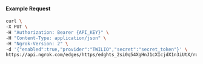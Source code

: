 <!-- Code generated for API Clients. DO NOT EDIT. -->

#### Example Request

```bash
curl \
-X PUT \
-H "Authorization: Bearer {API_KEY}" \
-H "Content-Type: application/json" \
-H "Ngrok-Version: 2" \
-d '{"enabled":true,"provider":"TWILIO","secret":"secret_token"}' \
https://api.ngrok.com/edges/https/edghts_2si0q54XgHnJ1cXIcjdX1n3iUtX/routes/edghtsrt_2si0q6BAXfS6EVFbJDnsWjgn9MC/webhook_verification
```
